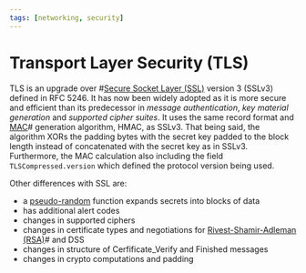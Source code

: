 ```yaml
---
tags: [networking, security]
---
```


# Transport Layer Security (TLS)

TLS is an upgrade over #[Secure Socket Layer (SSL)](202212052009.md) version 3
(SSLv3) defined in RFC 5246. It has now been widely adopted as it is more secure
and efficient than its predecessor in *message authentication*, *key material
generation* and *supported cipher suites*. It uses the same record format and
[MAC](202212291225.md)# generation algorithm, HMAC, as SSLv3. That being said,
the algorithm XORs the padding bytes with the secret key padded to the block
length instead of concatenated with the secret key as in SSLv3. Furthermore, the
MAC calculation also including the field `TLSCompressed.version` which defined
the protocol version being used.

Other differences with SSL are:
- a [pseudo-random](202207162147.md) function expands secrets into blocks of
  data
- has additional alert codes
- changes in supported ciphers
- changes in certificate types and negotiations for
  [Rivest-Shamir-Adleman (RSA)](202210122110.md)# and DSS
- changes in structure of Cerfificate_Verify and Finished messages
- changes in crypto computations and padding
